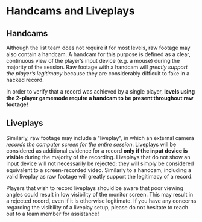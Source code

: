 <div class='panel fade js-scroll-anim' data-anim='fade'>

# Handcams and Liveplays

## Handcams

Although the list team does not require it for most levels, raw footage may also contain a handcam. A handcam for this purpose is defined as a clear, continuous view of the player’s input device (e.g. a mouse) during the majority of the session. Raw footage with a handcam will *greatly support the player’s legitimacy* because they are considerably difficult to fake in a hacked record.

In order to verify that a record was achieved by a single player, **levels using the 2-player gamemode require a handcam to be present throughout raw footage!**

## Liveplays

Similarly, raw footage may include a "liveplay", in which an external camera *records the computer screen for the entire session*. Liveplays will be considered as additional evidence for a record **only if the input device is visible** during the majority of the recording. Liveplays that do not show an input device will not necessarily be rejected; they will simply be considered equivalent to a screen-recorded video. Similarly to a handcam, including a valid liveplay as raw footage will greatly support the legitimacy of a record.
  
Players that wish to record liveplays should be aware that poor viewing angles could result in low visibility of the monitor screen. This may result in a rejected record, even if it is otherwise legitimate. If you have any concerns regarding the visibility of a liveplay setup, please do not hesitate to reach out to a team member for assistance!

</div>
